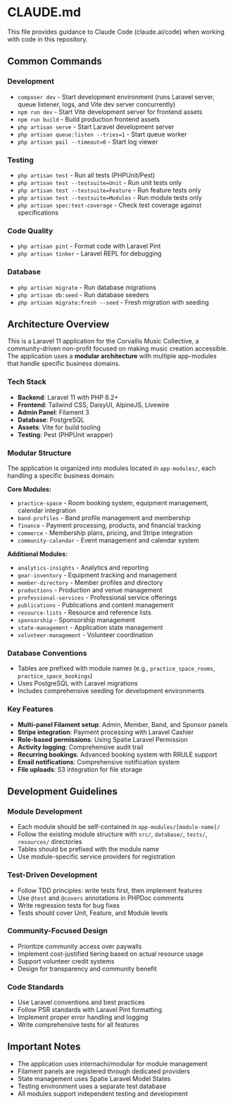 # CLAUDE.md

This file provides guidance to Claude Code (claude.ai/code) when working with code in this repository.

## Common Commands

### Development
- `composer dev` - Start development environment (runs Laravel server, queue listener, logs, and Vite dev server concurrently)
- `npm run dev` - Start Vite development server for frontend assets
- `npm run build` - Build production frontend assets
- `php artisan serve` - Start Laravel development server
- `php artisan queue:listen --tries=1` - Start queue worker
- `php artisan pail --timeout=0` - Start log viewer

### Testing
- `php artisan test` - Run all tests (PHPUnit/Pest)
- `php artisan test --testsuite=Unit` - Run unit tests only
- `php artisan test --testsuite=Feature` - Run feature tests only
- `php artisan test --testsuite=Modules` - Run module tests only
- `php artisan spec:test-coverage` - Check test coverage against specifications

### Code Quality
- `php artisan pint` - Format code with Laravel Pint
- `php artisan tinker` - Laravel REPL for debugging

### Database
- `php artisan migrate` - Run database migrations
- `php artisan db:seed` - Run database seeders
- `php artisan migrate:fresh --seed` - Fresh migration with seeding

## Architecture Overview

This is a Laravel 11 application for the Corvallis Music Collective, a community-driven non-profit focused on making music creation accessible. The application uses a **modular architecture** with multiple app-modules that handle specific business domains.

### Tech Stack
- **Backend**: Laravel 11 with PHP 8.2+
- **Frontend**: Tailwind CSS, DaisyUI, AlpineJS, Livewire
- **Admin Panel**: Filament 3
- **Database**: PostgreSQL
- **Assets**: Vite for build tooling
- **Testing**: Pest (PHPUnit wrapper)

### Modular Structure
The application is organized into modules located in `app-modules/`, each handling a specific business domain:

**Core Modules:**
- `practice-space` - Room booking system, equipment management, calendar integration
- `band-profiles` - Band profile management and membership
- `finance` - Payment processing, products, and financial tracking
- `commerce` - Membership plans, pricing, and Stripe integration
- `community-calendar` - Event management and calendar system

**Additional Modules:**
- `analytics-insights` - Analytics and reporting
- `gear-inventory` - Equipment tracking and management
- `member-directory` - Member profiles and directory
- `productions` - Production and venue management
- `professional-services` - Professional service offerings
- `publications` - Publications and content management
- `resource-lists` - Resource and reference lists
- `sponsorship` - Sponsorship management
- `state-management` - Application state management
- `volunteer-management` - Volunteer coordination

### Database Conventions
- Tables are prefixed with module names (e.g., `practice_space_rooms`, `practice_space_bookings`)
- Uses PostgreSQL with Laravel migrations
- Includes comprehensive seeding for development environments

### Key Features
- **Multi-panel Filament setup**: Admin, Member, Band, and Sponsor panels
- **Stripe integration**: Payment processing with Laravel Cashier
- **Role-based permissions**: Using Spatie Laravel Permission
- **Activity logging**: Comprehensive audit trail
- **Recurring bookings**: Advanced booking system with RRULE support
- **Email notifications**: Comprehensive notification system
- **File uploads**: S3 integration for file storage

## Development Guidelines

### Module Development
- Each module should be self-contained in `app-modules/[module-name]/`
- Follow the existing module structure with `src/`, `database/`, `tests/`, `resources/` directories
- Tables should be prefixed with the module name
- Use module-specific service providers for registration

### Test-Driven Development
- Follow TDD principles: write tests first, then implement features
- Use `@test` and `@covers` annotations in PHPDoc comments
- Write regression tests for bug fixes
- Tests should cover Unit, Feature, and Module levels

### Community-Focused Design
- Prioritize community access over paywalls
- Implement cost-justified tiering based on actual resource usage
- Support volunteer credit systems
- Design for transparency and community benefit

### Code Standards
- Use Laravel conventions and best practices
- Follow PSR standards with Laravel Pint formatting
- Implement proper error handling and logging
- Write comprehensive tests for all features

## Important Notes

- The application uses internachi/modular for module management
- Filament panels are registered through dedicated providers
- State management uses Spatie Laravel Model States
- Testing environment uses a separate test database
- All modules support independent testing and development